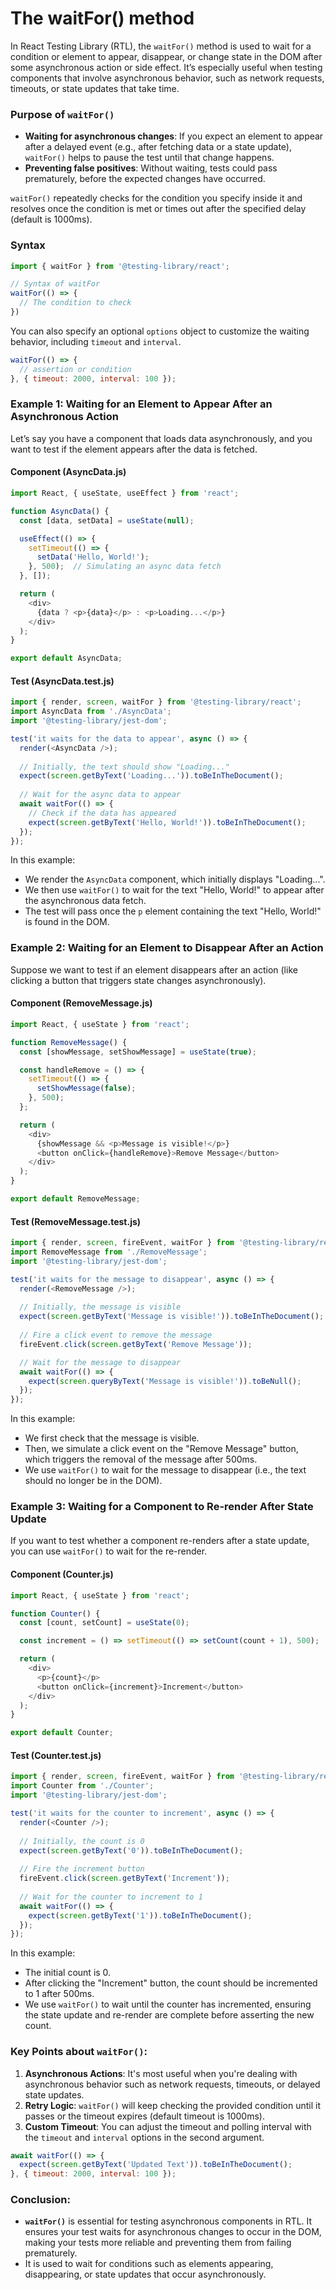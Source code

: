 # The waitFor() method

In React Testing Library (RTL), the `waitFor()` method is used to wait for a condition or element to appear, disappear, or change state in the DOM after some asynchronous action or side effect. It’s especially useful when testing components that involve asynchronous behavior, such as network requests, timeouts, or state updates that take time.

### Purpose of `waitFor()`
- **Waiting for asynchronous changes**: If you expect an element to appear after a delayed event (e.g., after fetching data or a state update), `waitFor()` helps to pause the test until that change happens.
- **Preventing false positives**: Without waiting, tests could pass prematurely, before the expected changes have occurred.

`waitFor()` repeatedly checks for the condition you specify inside it and resolves once the condition is met or times out after the specified delay (default is 1000ms).

### Syntax

```javascript
import { waitFor } from '@testing-library/react';

// Syntax of waitFor
waitFor(() => {
  // The condition to check
})
```

You can also specify an optional `options` object to customize the waiting behavior, including `timeout` and `interval`.

```javascript
waitFor(() => {
  // assertion or condition
}, { timeout: 2000, interval: 100 });
```

### Example 1: Waiting for an Element to Appear After an Asynchronous Action

Let’s say you have a component that loads data asynchronously, and you want to test if the element appears after the data is fetched.

#### Component (AsyncData.js)

```javascript
import React, { useState, useEffect } from 'react';

function AsyncData() {
  const [data, setData] = useState(null);

  useEffect(() => {
    setTimeout(() => {
      setData('Hello, World!');
    }, 500);  // Simulating an async data fetch
  }, []);

  return (
    <div>
      {data ? <p>{data}</p> : <p>Loading...</p>}
    </div>
  );
}

export default AsyncData;
```

#### Test (AsyncData.test.js)

```javascript
import { render, screen, waitFor } from '@testing-library/react';
import AsyncData from './AsyncData';
import '@testing-library/jest-dom';

test('it waits for the data to appear', async () => {
  render(<AsyncData />);
  
  // Initially, the text should show "Loading..."
  expect(screen.getByText('Loading...')).toBeInTheDocument();
  
  // Wait for the async data to appear
  await waitFor(() => {
    // Check if the data has appeared
    expect(screen.getByText('Hello, World!')).toBeInTheDocument();
  });
});
```

In this example:
- We render the `AsyncData` component, which initially displays "Loading...".
- We then use `waitFor()` to wait for the text "Hello, World!" to appear after the asynchronous data fetch.
- The test will pass once the `p` element containing the text "Hello, World!" is found in the DOM.

### Example 2: Waiting for an Element to Disappear After an Action

Suppose we want to test if an element disappears after an action (like clicking a button that triggers state changes asynchronously).

#### Component (RemoveMessage.js)

```javascript
import React, { useState } from 'react';

function RemoveMessage() {
  const [showMessage, setShowMessage] = useState(true);

  const handleRemove = () => {
    setTimeout(() => {
      setShowMessage(false);
    }, 500);
  };

  return (
    <div>
      {showMessage && <p>Message is visible!</p>}
      <button onClick={handleRemove}>Remove Message</button>
    </div>
  );
}

export default RemoveMessage;
```

#### Test (RemoveMessage.test.js)

```javascript
import { render, screen, fireEvent, waitFor } from '@testing-library/react';
import RemoveMessage from './RemoveMessage';
import '@testing-library/jest-dom';

test('it waits for the message to disappear', async () => {
  render(<RemoveMessage />);
  
  // Initially, the message is visible
  expect(screen.getByText('Message is visible!')).toBeInTheDocument();
  
  // Fire a click event to remove the message
  fireEvent.click(screen.getByText('Remove Message'));

  // Wait for the message to disappear
  await waitFor(() => {
    expect(screen.queryByText('Message is visible!')).toBeNull();
  });
});
```

In this example:
- We first check that the message is visible.
- Then, we simulate a click event on the "Remove Message" button, which triggers the removal of the message after 500ms.
- We use `waitFor()` to wait for the message to disappear (i.e., the text should no longer be in the DOM).

### Example 3: Waiting for a Component to Re-render After State Update

If you want to test whether a component re-renders after a state update, you can use `waitFor()` to wait for the re-render.

#### Component (Counter.js)

```javascript
import React, { useState } from 'react';

function Counter() {
  const [count, setCount] = useState(0);

  const increment = () => setTimeout(() => setCount(count + 1), 500);

  return (
    <div>
      <p>{count}</p>
      <button onClick={increment}>Increment</button>
    </div>
  );
}

export default Counter;
```

#### Test (Counter.test.js)

```javascript
import { render, screen, fireEvent, waitFor } from '@testing-library/react';
import Counter from './Counter';
import '@testing-library/jest-dom';

test('it waits for the counter to increment', async () => {
  render(<Counter />);
  
  // Initially, the count is 0
  expect(screen.getByText('0')).toBeInTheDocument();
  
  // Fire the increment button
  fireEvent.click(screen.getByText('Increment'));
  
  // Wait for the counter to increment to 1
  await waitFor(() => {
    expect(screen.getByText('1')).toBeInTheDocument();
  });
});
```

In this example:
- The initial count is 0.
- After clicking the "Increment" button, the count should be incremented to 1 after 500ms.
- We use `waitFor()` to wait until the counter has incremented, ensuring the state update and re-render are complete before asserting the new count.

### Key Points about `waitFor()`:
1. **Asynchronous Actions**: It's most useful when you're dealing with asynchronous behavior such as network requests, timeouts, or delayed state updates.
2. **Retry Logic**: `waitFor()` will keep checking the provided condition until it passes or the timeout expires (default timeout is 1000ms).
3. **Custom Timeout**: You can adjust the timeout and polling interval with the `timeout` and `interval` options in the second argument.

```javascript
await waitFor(() => {
  expect(screen.getByText('Updated Text')).toBeInTheDocument();
}, { timeout: 2000, interval: 100 });
```

### Conclusion:
- **`waitFor()`** is essential for testing asynchronous components in RTL. It ensures your test waits for asynchronous changes to occur in the DOM, making your tests more reliable and preventing them from failing prematurely.
- It is used to wait for conditions such as elements appearing, disappearing, or state updates that occur asynchronously.